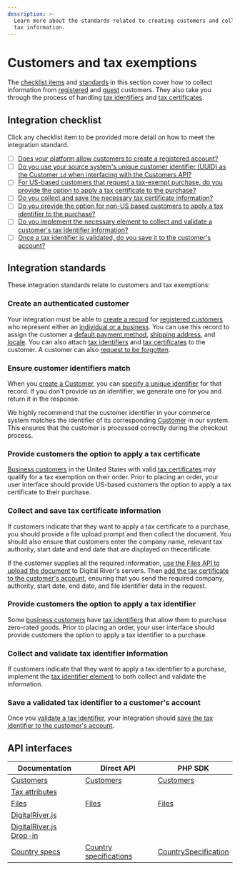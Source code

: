```yaml
---
description: >-
  Learn more about the standards related to creating customers and collecting
  tax information.
---
```


# Customers and tax exemptions

The [checklist items](customers-and-tax-exemptions.md#integration-checklist) and [standards](customers-and-tax-exemptions.md#integration-standards) in this section cover how to collect information from [registered](../../../integration-options/checkouts/creating-checkouts/using-the-checkout-identifier.md#registered-checkouts-or-invoices) and [guest](../../../integration-options/checkouts/creating-checkouts/using-the-checkout-identifier.md#guest-checkouts-or-invoices) customers. They also take you through the process of handling [tax identifiers](../../../customer-management/setting-tax-related-attributes.md#tax-identifiers) and [tax certificates](../../../customer-management/setting-tax-related-attributes.md#tax-certificates).

## Integration checklist

Click any checklist item to be provided more detail on how to meet the integration standard.

* [ ] [Does your platform allow customers to create a registered account?](customers-and-tax-exemptions.md#create-an-authenticated-customer)
* [ ] [Do you use your source system's unique customer identifier (UUID) as the Customer `id` when interfacing with the Customers API?](customers-and-tax-exemptions.md#ensure-customer-identifiers-match)
* [ ] [For US-based customers that request a tax-exempt purchase, do you provide the option to apply a tax certificate to the purchase?](customers-and-tax-exemptions.md#provide-customers-the-option-to-apply-a-tax-certificate)
* [ ] [Do you collect and save the necessary tax certificate information?](customers-and-tax-exemptions.md#collect-and-save-tax-certificate-information)
* [ ] [Do you provide the option for non-US based customers to apply a tax identifier to the purchase?](customers-and-tax-exemptions.md#integrate-a-method-for-capturing-tax-identifiers)
* [ ] [Do you implement the necessary element to collect and validate a customer's tax identifier information?](customers-and-tax-exemptions.md#collect-and-validate-tax-identifier-information)
* [ ] [Once a tax identifier is validated, do you save it to the customer's account?](customers-and-tax-exemptions.md#save-a-validated-tax-identifier-to-a-customers-account)

## Integration standards

These integration standards relate to customers and tax exemptions:

### Create an authenticated customer

Your integration must be able to [create a record](../../../customer-management/creating-a-customer.md) for [registered customers](../../../integration-options/checkouts/creating-checkouts/using-the-checkout-identifier.md#registered-checkouts-or-invoices) who represent either an [individual or a business](../../../customer-management/creating-a-customer.md#customer-type). You can use this record to assign the customer a [default payment method](../../../customer-management/creating-a-customer.md#default-payment-source), [shipping address](../../../customer-management/creating-a-customer.md#shipping-address), and [locale](../../../customer-management/creating-a-customer.md#locale). You can also attach [tax identifiers](../../../customer-management/setting-tax-related-attributes.md#tax-identifiers) and [tax certificates](../../../customer-management/setting-tax-related-attributes.md#tax-certificates) to the customer. A customer can also [request to be forgotten](https://github.com/DigitalRiver/GitBook/blob/Digital-River-API-latest/developer-resources/standards-and-certifications/integration-checklists/broken-reference/README.md).

### Ensure customer identifiers match

When you [create a Customer](../../../customer-management/creating-a-customer.md), you can [specify a unique identifier](../../../customer-management/creating-a-customer.md#unique-identifier) for that record. If you don't provide us an identifier, we generate one for you and return it in the response.

We highly recommend that the customer identifier in your commerce system matches the identifier of its corresponding [Customer](https://www.digitalriver.com/docs/digital-river-api-reference/#tag/Customers) in our system. This ensures that the customer is processed correctly during the checkout process.

### Provide customers the option to apply a tax certificate

[Business customers](../../../customer-management/setting-tax-related-attributes.md#customer-type) in the United States with valid [tax certificates](../../../customer-management/setting-tax-related-attributes.md#tax-certificates) may qualify for a tax exemption on their order. Prior to placing an order, your user interface should provide US-based customers the option to apply a tax certificate to their purchase.

### Collect and save tax certificate information

If customers indicate that they want to apply a tax certificate to a purchase, you should provide a file upload prompt and then collect the document. You should also ensure that customers enter the company name, relevant tax authority, start date and end date that are displayed on thecertificate.

If the customer supplies all the required information, [use the Files API to upload the document](../../../order-management/files-and-file-links-1/files.md) to Digital River's servers. Then [add the tax certificate to the customer's account](../../../customer-management/setting-tax-related-attributes.md#adding-a-tax-certificate), ensuring that you send the required company, authority, start date, end date, and file identifier data in the request.

### Provide customers the option to apply a tax identifier <a href="#integrate-a-method-for-capturing-tax-identifiers" id="integrate-a-method-for-capturing-tax-identifiers"></a>

Some [business customers](../../../customer-management/setting-tax-related-attributes.md#customer-type) have [tax identifiers](../../../integration-options/checkouts/creating-checkouts/tax-identifiers.md) that allow them to purchase zero-rated goods. Prior to placing an order, your user interface should provide customers the option to apply a tax identifier to a purchase.

### Collect and validate tax identifier information

If customers indicate that they want to apply a tax identifier to a purchase, implement the [tax identifier element](https://github.com/DigitalRiver/GitBook/blob/Digital-River-API-latest/developer-resources/standards-and-certifications/integration-checklists/broken-reference/README.md) to both collect and validate the information.

### Save a validated tax identifier to a customer's account

Once you [validate a tax identifier](../../../integration-options/checkouts/creating-checkouts/tax-identifiers.md#validating-tax-identifiers), your integration should [save the tax identifier to the customer's account](../../../integration-options/checkouts/creating-checkouts/tax-identifiers.md#attaching-tax-identifiers-to-customers).

## API interfaces

| Documentation                                                                                                                                            | Direct API                                                                                                          | PHP SDK                                                                                                                |
| -------------------------------------------------------------------------------------------------------------------------------------------------------- | ------------------------------------------------------------------------------------------------------------------- | ---------------------------------------------------------------------------------------------------------------------- |
| [Customers](../../../customer-management/customers.md)                                                                                                   | [Customers](https://www.digitalriver.com/docs/digital-river-api-reference/#tag/Customers)                           | [Customers](https://github.com/DigitalRiver/digital-river-php/blob/main/docs/Model/Customer.md)                        |
| [Tax attributes](../../../integration-options/checkouts/creating-checkouts/tax-calculations.md)                                                          |                                                                                                                     |                                                                                                                        |
| [Files](../../../order-management/files-and-file-links-1/files.md)                                                                                       | [Files](https://www.digitalriver.com/docs/digital-river-api-reference/#tag/Files)                                   | [Files](https://github.com/DigitalRiver/digital-river-php/blob/main/docs/Model/File.md)                                |
| [DigitalRiver.js](https://github.com/DigitalRiver/GitBook/blob/Digital-River-API-latest/payments/payment-integrations-1/digitalriver.js#getting-started) |                                                                                                                     |                                                                                                                        |
| [DigitalRiver.js Drop-in](../../../payments/payment-integrations-1/drop-in/)                                                                             |                                                                                                                     |                                                                                                                        |
| [Country specs](../../../integration-options/checkouts/creating-checkouts/country-specs.md)                                                              | [Country specifications](https://www.digitalriver.com/docs/digital-river-api-reference/#tag/Country-specifications) | [CountrySpecification](https://github.com/DigitalRiver/digital-river-php/blob/main/docs/Model/CountrySpecification.md) |
